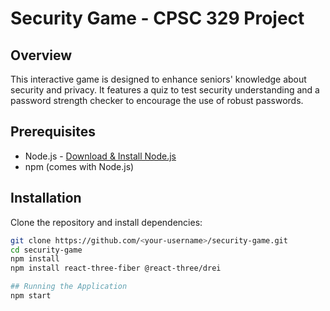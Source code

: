 # Security Game - CPSC 329 Project

## Overview
This interactive game is designed to enhance seniors' knowledge about security and privacy. It features a quiz to test security understanding and a password strength checker to encourage the use of robust passwords.

## Prerequisites
- Node.js - [Download & Install Node.js](https://nodejs.org/en/download/)
- npm (comes with Node.js)

## Installation
Clone the repository and install dependencies:
```bash
git clone https://github.com/<your-username>/security-game.git
cd security-game
npm install
npm install react-three-fiber @react-three/drei

## Running the Application
npm start


